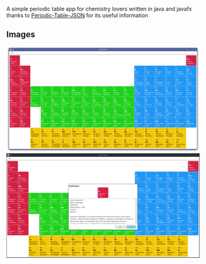 A simple periodic table app for chemistry lovers written in java and javafx
<br>
thanks to [Periodic-Table-JSON](https://github.com/Bowserinator/Periodic-Table-JSON) for its useful information

## Images

<img src="images/Screenshot_20221113_154536.png">
<img src="images/Screenshot_20221113_154605.png">
